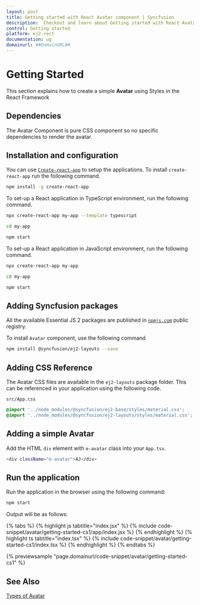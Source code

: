 ```yaml
---
layout: post
title: Getting started with React Avatar component | Syncfusion
description:  Checkout and learn about Getting started with React Avatar component of Syncfusion Essential JS 2 and more details.
control: Getting started 
platform: ej2-rect
documentation: ug
domainurl: ##DomainURL##
---
```


# Getting Started

This section explains how to create a simple **Avatar** using Styles in the React Framework

## Dependencies

The Avatar Component is pure CSS component so no specific dependencies to render the avatar.

## Installation and configuration

You can use [`Create-react-app`](https://github.com/facebook/create-react-app) to setup the applications.
To install `create-react-app` run the following command.

```bash
npm install -g create-react-app
```

To set-up a React application in TypeScript environment, run the following command.

```bash
npx create-react-app my-app --template typescript

cd my-app

npm start
```

To set-up a React application in JavaScript environment, run the following command.

```bash
npx create-react-app my-app

cd my-app

npm start
```

## Adding Syncfusion packages

All the available Essential JS 2 packages are published in [`npmjs.com`](https://www.npmjs.com/~syncfusionorg) public registry.

To install `Avatar` component, use the following command

```bash
npm install @syncfusion/ej2-layouts --save
```

## Adding CSS Reference

The Avatar CSS files are available in the `ej2-layouts` package folder. This can be referenced in your application using the following code.

`src/App.css`

```css
@import '../node_modules/@syncfusion/ej2-base/styles/material.css';
@import '../node_modules/@syncfusion/ej2-layouts/styles/material.css';
```

## Adding a simple Avatar

Add the HTML `div` element with `e-avatar` class into your `App.tsx`.

```bash
<div className="e-avatar">AJ</div>
```

## Run the application

Run the application in the browser using the following command:

```bash
npm start
```

Output will be as follows:

{% tabs %}
{% highlight js tabtitle="index.jsx" %}
{% include code-snippet/avatar/getting-started-cs1/app/index.jsx %}
{% endhighlight %}
{% highlight ts tabtitle="index.tsx" %}
{% include code-snippet/avatar/getting-started-cs1/index.tsx %}
{% endhighlight %}
{% endtabs %}

{% previewsample "page.domainurl/code-snippet/avatar/getting-started-cs1" %}

## See Also

[Types of Avatar](./types)
